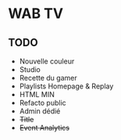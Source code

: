 # WAB TV
## TODO
- Nouvelle couleur
- Studio
- Recette du gamer
- Playlists Homepage & Replay
- HTML MIN
- Refacto public
- Admin dédié
- ~~Title~~
- ~~Event Analytics~~